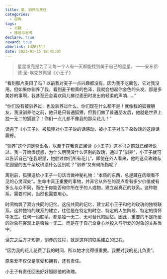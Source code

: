 ```yaml
---
title: 爱、驯养与责任
categories:
  - 视角
tags:
  - 书籍
  - 接收与思考
declare: true
reward: true
abbrlink: 1d26f51f
date: 2023-01-15 19:41:03
---
```

> 星星发亮是为了让每一个人有一天都能找到属于自己的星星。
> ——安东尼·德·圣-埃克苏佩里《小王子》

<!--more-->
“看到那片麦田了吗？以前我对麦子一点兴趣都没有，因为我不吃面包，它对我没用。但如果你驯养了我，看到麦子橙黄的色泽，我就会想起你金色的头发。那是多美妙的事啊，我甚至还会喜欢风儿拂过麦田时发出的轻柔的声响……”

“你们没有被驯养过，也没驯养过什么，你们现在什么都不是！就像我的狐狸朋友，我没驯养他之前，他只是只普通狐狸，但我们做了普通朋友后，他就是世界上独一无二的狐狸了！你们一点儿都不像我的那朵花儿！”

读完了《小王子》，被狐狸对小王子说的话感动，被小王子对五千朵玫瑰的这段话震撼。

“驯养”这个词足够出名，以至于在我真正阅读《小王子》这本书之前就已经听说过。我一开始很疑惑，为什么明明没什么区别的玫瑰，通过了“驯养”，小王子就可以告诉自己“在我眼里，她胜过你们所有花儿”，即使在外人看来，他的这朵玫瑰与花园里的五千朵玫瑰没什么区别呢？“驯养”又有何所指呢？

离别前，狐狸送给小王子一句话当做神秘礼物：“本质的东西，总是藏在肉眼看不见的心灵深处”。生命中真正重要的事物，并非它从外在的观点看有多少价值或有多么与众不同，而在于你能否和你所在乎的人或物，建立起真正的联系。这种联系，需要时间，当然也需要用心。

时间构筑了双方共同的记忆。这份共同的记忆，建立起小王子和他的玫瑰的独特联系。这种独特的联系的建立，往往是在特定的时空、特定的人生阶段、特定的情怀中发生。任何一段联系，都是独一无二、无可替代的回忆。因此，重要的不是所爱的对象在客观上是否独一无二，而是在于自己全身心地投入与所爱的对象的关系当中。

读完之后方才知道，驯养的过程，就是这样的联系建立的过程。

“因为我的花儿花费了我的时间，所以她才变得很重要。我要对我的花儿负责”。

原来爱不仅仅是享受和拥有，还有责任。

小王子有责任回去好好照顾他的玫瑰。
